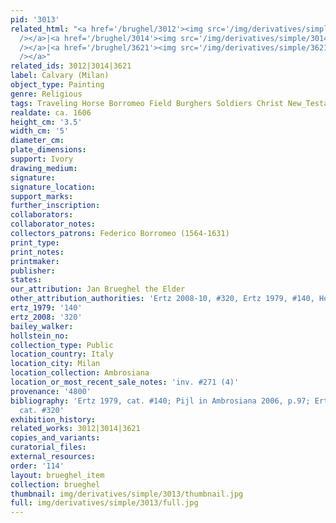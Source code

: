 ```yaml
---
pid: '3013'
related_html: "<a href='/brughel/3012'><img src='/img/derivatives/simple/3012/thumbnail.jpg'
  /></a>|<a href='/brughel/3014'><img src='/img/derivatives/simple/3014/thumbnail.jpg'
  /></a>|<a href='/brughel/3621'><img src='/img/derivatives/simple/3621/thumbnail.jpg'
  /></a>"
related_ids: 3012|3014|3621
label: Calvary (Milan)
object_type: Painting
genre: Religious
tags: Traveling Horse Borromeo Field Burghers Soldiers Christ New_Testament
realdate: ca. 1606
height_cm: '3.5'
width_cm: '5'
diameter_cm: 
plate_dimensions: 
support: Ivory
drawing_medium: 
signature: 
signature_location: 
support_marks: 
further_inscription: 
collaborators: 
collaborator_notes: 
collectors_patrons: Federico Borromeo (1564-1631)
print_type: 
print_notes: 
printmaker: 
publisher: 
states: 
our_attribution: Jan Brueghel the Elder
other_attribution_authorities: 'Ertz 2008-10, #320, Ertz 1979, #140, Honig database'
ertz_1979: '140'
ertz_2008: '320'
bailey_walker: 
hollstein_no: 
collection_type: Public
location_country: Italy
location_city: Milan
location_collection: Ambrosiana
location_or_most_recent_sale_notes: 'inv. #271 (4)'
provenance: '4800'
bibliography: 'Ertz 1979, cat. #140; Pijl in Ambrosiana 2006, p.97; Ertz 2008-10,
  cat. #320'
exhibition_history: 
related_works: 3012|3014|3621
copies_and_variants: 
curatorial_files: 
external_resources: 
order: '114'
layout: brueghel_item
collection: brueghel
thumbnail: img/derivatives/simple/3013/thumbnail.jpg
full: img/derivatives/simple/3013/full.jpg
---
```

